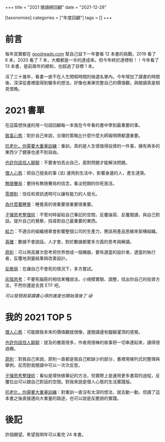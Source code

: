 +++
title = "2021 閱讀總回顧"
date = "2021-12-28"

[taxonomies]
categories = ["年度回顧"]
tags = []
+++

# 前言

每年其實都在 [goodreads.com](https://www.goodreads.com) 幫自己設下一年要看 12 本書的挑戰，2019 看了 6 本，2020 看了 7 本，大概都是一半的達成率。但今年終於達標啦！！今年看了 13 本書，是前兩年的總和，也超過了目標 1 本。

活了三十幾年，看書一直不在人生閒暇時間的候選名單內。今年增加了讀書的時間後，深深從書裡面得到蠻多的想法，好像也漸漸完整自己的價值觀，與閱讀真是相見恨晚。

# 2021 書單

在這篇想快速的用一句話回顧每一本我在今年看的書中學到最重要的事。

[致富心態](@/reading-notes/the-psychology-of-money-no-one-is-crazy/index.md)：對於自己來說，合理的策略比什麼什麼大師報明牌都還重要。

[抗老化，你需要大重量訓練](@/reading-notes/strength-training-for-older-adults/index.md)：重訓，真的是人生很值得投資的一件事，擁有再多的東西少了健康也達不到自由。

[也許你該找人聊聊](@/reading-notes/maybe-you-should-talk-to-someone/index.md)：不要害怕丟出自己，面對問題才能解決問題。

[僧人心態](@/reading-notes/think-like-a-monk/index.md)：把自己擅長的事 (法) 運用到生活中，影響身邊的人，產生漣漪。

[無限賽局](@/reading-notes/the-infinite-game/index.md)：要持有無限賽局的信念，看淡短期的你死我活。

[零規則](@/reading-notes/no-rules-rules/index.md)：信任和資訊透明可以讓有能力的人發光。

[為什麼要睡覺](@/reading-notes/why-we-sleep/index.md)：睡覺真的很重要很重要很重要。

[子彈思考整理術](@/reading-notes/the-bullet-journal-method/index.md)：不管何時留給自己筆記的空間，反覆操寫、反覆閱讀，與自己對話，提升自己的覺察，找尋對自己最重要的東西。

[給力](@/reading-notes/powerful/index.md)：不適合的組織規章會影響整個公司的生產力，應該用產品思維來架構組織。

[真確](@/reading-notes/factfulness/index.md)：數據不會說話，人才會，對於數據都要多方面的思考與解讀。

[原則](@/reading-notes/principles/index.md)：可以用高層次思考把世界想成一個機器，要有適當的設計者，適當的執行者，反覆地測量結果與改善設計。

[反脆弱](@/reading-notes/antifragile/index.md)：在讓自己不會死的情況下，多方嘗試。

[灰階思考](@/reading-notes/thinking-in-grayscale/index.md)：不要死腦筋的相信某種說法，小規模實驗、調整，找出你自己的投資方法，不然你還是去買 ETF 吧。

*可以發現我寫讀書心得的進度也開始落後了 😅*

# 我的 2021 TOP 5

[僧人心態](@/reading-notes/think-like-a-monk/index.md)：可能跟我本來的價值觀就很像，邊閱讀邊有醍醐灌頂的感覺。

[也許你該找人聊聊](@/reading-notes/maybe-you-should-talk-to-someone/index.md)：提及的層面很多，作者用很棒的故事把一切串連起來，讀得很過癮。

[原則](@/reading-notes/principles/index.md)：對我自己來說，原則一直都是我自己較缺少的部分，書裡用條列式的整理與舉例，反而對我閱讀中可以一次次反思。

[子彈思考整理術](@/reading-notes/the-bullet-journal-method/index.md)：看似是增快做筆記的方法，但實際上是運用更多書寫的過程，反覆拉出可以跟自己對話的空間。對我來說是僧人心態的生活實踐版。

[抗老化，你需要大重量訓練](@/reading-notes/strength-training-for-older-adults/index.md)：對重訓一直沒有太深的想法，就去動一動。但讀了這本書之後直接邁向大重量的路途，也可以說是反脆弱的實踐。

# 後記

許個願望。希望我明年可以看完 24 本書。

